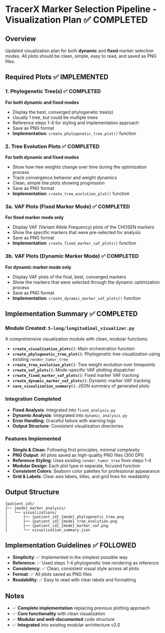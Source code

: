 # TracerX Marker Selection Pipeline - Visualization Plan ✅ COMPLETED

## Overview
Updated visualization plan for both **dynamic** and **fixed** marker selection modes.
All plots should be clean, simple, easy to read, and saved as PNG files.

## Required Plots ✅ IMPLEMENTED

### 1. Phylogenetic Tree(s) ✅ COMPLETED
**For both dynamic and fixed modes**
- Display the best, converged phylogenetic tree(s)
- Usually 1 tree, but could be multiple trees
- Reference steps 1-4 for styling and implementation approach
- Save as PNG format
- **Implementation**: `create_phylogenetic_tree_plot()` function

### 2. Tree Evolution Plots ✅ COMPLETED
**For both dynamic and fixed modes**
- Show how tree weights change over time during the optimization process
- Track convergence behavior and weight dynamics
- Clean, simple line plots showing progression
- Save as PNG format
- **Implementation**: `create_tree_evolution_plot()` function

### 3a. VAF Plots (Fixed Marker Mode) ✅ COMPLETED
**For fixed marker mode only**
- Display VAF (Variant Allele Frequency) plots of the CHOSEN markers
- Show the specific markers that were pre-selected for analysis
- Save as PNG format
- **Implementation**: `create_fixed_marker_vaf_plots()` function

### 3b. VAF Plots (Dynamic Marker Mode) ✅ COMPLETED
**For dynamic marker mode only**
- Display VAF plots of the final, best, converged markers
- Show the markers that were selected through the dynamic optimization process
- Save as PNG format
- **Implementation**: `create_dynamic_marker_vaf_plots()` function

## Implementation Summary ✅ COMPLETED

### Module Created: `5-long/longitudinal_visualizer.py`
A comprehensive visualization module with clean, modular functions:

- **`create_visualization_plots()`**: Main orchestration function
- **`create_phylogenetic_tree_plot()`**: Phylogenetic tree visualization using existing `render_tumor_tree`
- **`create_tree_evolution_plot()`**: Tree weight evolution over timepoints
- **`create_vaf_plots()`**: Mode-specific VAF plotting dispatcher
- **`create_fixed_marker_vaf_plots()`**: Fixed marker VAF tracking
- **`create_dynamic_marker_vaf_plots()`**: Dynamic marker VAF tracking
- **`save_visualization_summary()`**: JSON summary of generated plots

### Integration Completed
- **Fixed Analysis**: Integrated into `fixed_analysis.py`
- **Dynamic Analysis**: Integrated into `dynamic_analysis.py` 
- **Error Handling**: Graceful failure with warning logs
- **Output Structure**: Consistent visualization directories

### Features Implemented
- **Simple & Clean**: Following first principles, minimal complexity
- **PNG Output**: All plots saved as high-quality PNG files (300 DPI)
- **Reference Styling**: Uses existing `render_tumor_tree` from steps 1-4
- **Modular Design**: Each plot type in separate, focused function
- **Consistent Colors**: Seaborn color palettes for professional appearance
- **Grid & Labels**: Clear axis labels, titles, and grid lines for readability

## Output Structure
```
{patient_id}/
├── {mode}_marker_analysis/
│   └── visualizations/
│       ├── {patient_id}_{mode}_phylogenetic_tree.png
│       ├── {patient_id}_{mode}_tree_evolution.png
│       ├── {patient_id}_{mode}_marker_vaf.png
│       └── visualization_summary.json
```

## Implementation Guidelines ✅ FOLLOWED

- **Simplicity**: ✅ Implemented in the simplest possible way
- **Reference**: ✅ Used steps 1-4 phylogenetic tree rendering as reference
- **Consistency**: ✅ Clean, consistent visual style across all plots
- **Format**: ✅ All plots saved as PNG files
- **Readability**: ✅ Easy to read with clear labels and formatting

## Notes
- ✅ **Complete implementation** replacing previous plotting approach
- ✅ **Core functionality** with clean visualization
- ✅ **Modular and well-documented** code structure
- ✅ **Integrated** into existing modular architecture v2.0
